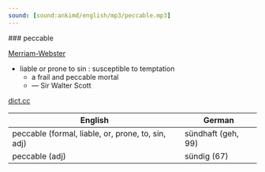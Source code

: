 ```yaml
---
sound: [sound:ankimd/english/mp3/peccable.mp3]
---
```


\### peccable

[Merriam-Webster](https://www.merriam-webster.com/dictionary/peccable)

- liable or prone to sin : susceptible to temptation
    - a frail and peccable mortal
    - — Sir Walter Scott

[dict.cc](https://www.dict.cc/peccable)

| English        | German       |
| -------------- | ------------ |
| peccable (formal, liable, or, prone, to, sin, adj) | sündhaft (geh, 99) |
| peccable (adj) | sündig (67) |
